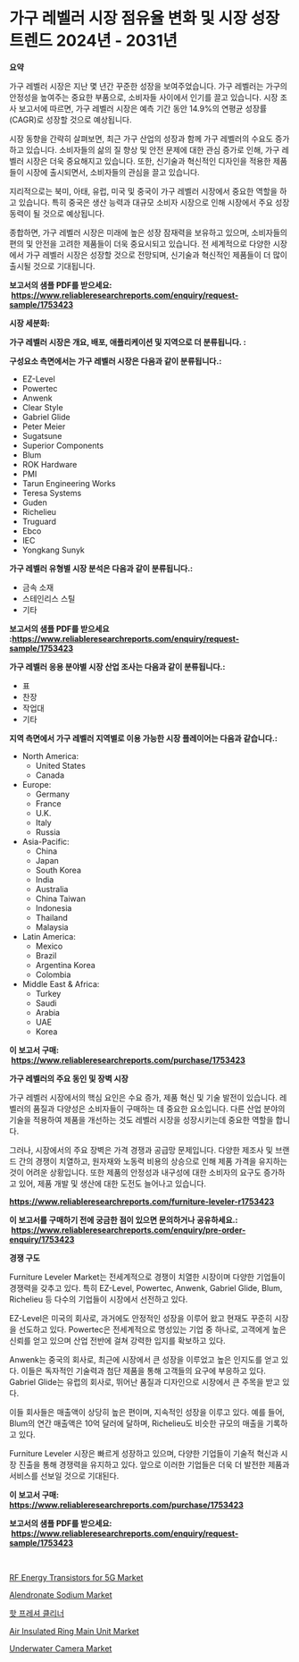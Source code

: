 <p><h1>가구 레벨러 시장 점유율 변화 및 시장 성장 트렌드 2024년 - 2031년</h1></p><p><strong>요약</strong></p>
<p><p>가구 레벨러 시장은 지난 몇 년간 꾸준한 성장을 보여주었습니다. 가구 레벨러는 가구의 안정성을 높여주는 중요한 부품으로, 소비자들 사이에서 인기를 끌고 있습니다. 시장 조사 보고서에 따르면, 가구 레벨러 시장은 예측 기간 동안 14.9%의 연평균 성장률(CAGR)로 성장할 것으로 예상됩니다.</p><p>시장 동향을 간략히 살펴보면, 최근 가구 산업의 성장과 함께 가구 레벨러의 수요도 증가하고 있습니다. 소비자들의 삶의 질 향상 및 안전 문제에 대한 관심 증가로 인해, 가구 레벨러 시장은 더욱 중요해지고 있습니다. 또한, 신기술과 혁신적인 디자인을 적용한 제품들이 시장에 출시되면서, 소비자들의 관심을 끌고 있습니다.</p><p>지리적으로는 북미, 아태, 유럽, 미국 및 중국이 가구 레벨러 시장에서 중요한 역할을 하고 있습니다. 특히 중국은 생산 능력과 대규모 소비자 시장으로 인해 시장에서 주요 성장 동력이 될 것으로 예상됩니다.</p><p>종합하면, 가구 레벨러 시장은 미래에 높은 성장 잠재력을 보유하고 있으며, 소비자들의 편의 및 안전을 고려한 제품들이 더욱 중요시되고 있습니다. 전 세계적으로 다양한 시장에서 가구 레벨러 시장은 성장할 것으로 전망되며, 신기술과 혁신적인 제품들이 더 많이 출시될 것으로 기대됩니다.</p></p>
<p><strong>보고서의 샘플 PDF를 받으세요: &nbsp;<a href="https://www.reliableresearchreports.com/enquiry/request-sample/1753423">https://www.reliableresearchreports.com/enquiry/request-sample/1753423</a></strong></p>
<p><strong>시장 세분화:</strong></p>
<p><strong> 가구 레벨러 시장은 개요, 배포, 애플리케이션 및 지역으로 더 분류됩니다. :</strong></p>
<p><strong>구성요소 측면에서는 가구 레벨러 시장은 다음과 같이 분류됩니다.:</strong></p>
<p><ul><li>EZ-Level</li><li>Powertec</li><li>Anwenk</li><li>Clear Style</li><li>Gabriel Glide</li><li>Peter Meier</li><li>Sugatsune</li><li>Superior Components</li><li>Blum</li><li>ROK Hardware</li><li>PMI</li><li>Tarun Engineering Works</li><li>Teresa Systems</li><li>Guden</li><li>Richelieu</li><li>Truguard</li><li>Ebco</li><li>IEC</li><li>Yongkang Sunyk</li></ul></p>
<p><strong> 가구 레벨러 유형별 시장 분석은 다음과 같이 분류됩니다.:</strong></p>
<p><ul><li>금속 소재</li><li>스테인리스 스틸</li><li>기타</li></ul></p>
<p><strong>보고서의 샘플 PDF를 받으세요 :<a href="https://www.reliableresearchreports.com/enquiry/request-sample/1753423">https://www.reliableresearchreports.com/enquiry/request-sample/1753423</a></strong></p>
<p><strong> 가구 레벨러 응용 분야별 시장 산업 조사는 다음과 같이 분류됩니다.:</strong></p>
<p><ul><li>표</li><li>찬장</li><li>작업대</li><li>기타</li></ul></p>
<p><strong>지역 측면에서 가구 레벨러 지역별로 이용 가능한 시장 플레이어는 다음과 같습니다.:</strong></p>
<p><ul>
    <li>
        North America:
        <ul>
            <li>United States</li>
            <li>Canada</li>
        </ul>
    </li>
    <li>
        Europe:
        <ul>
            <li>Germany</li>
            <li>France</li>
            <li>U.K.</li>
            <li>Italy</li>
            <li>Russia</li>
        </ul>
    </li>
    <li>
        Asia-Pacific:
        <ul>
            <li>China</li>
            <li>Japan</li>
            <li>South Korea</li>
            <li>India</li>
            <li>Australia</li>
            <li>China Taiwan</li>
            <li>Indonesia</li>
            <li>Thailand</li>
            <li>Malaysia</li>
        </ul>
    </li>
    <li>
        Latin America:
        <ul>
            <li>Mexico</li>
            <li>Brazil</li>
            <li>Argentina Korea</li>
            <li>Colombia</li>
        </ul>
    </li>
    <li>
        Middle East & Africa:
        <ul>
            <li>Turkey</li>
            <li>Saudi</li>
            <li>Arabia</li>
            <li>UAE</li>
            <li>Korea</li>
        </ul>
    </li>
    </ul></p>
<p><strong>이 보고서 구매: &nbsp;<a href="https://www.reliableresearchreports.com/purchase/1753423">https://www.reliableresearchreports.com/purchase/1753423</a></strong></p>
<p><strong>가구 레벨러의 주요 동인 및 장벽 시장</strong></p>
<p><p>가구 레벨러 시장에서의 핵심 요인은 수요 증가, 제품 혁신 및 기술 발전이 있습니다. 레벨러의 품질과 다양성은 소비자들이 구매하는 데 중요한 요소입니다. 다른 산업 분야의 기술을 적용하여 제품을 개선하는 것도 레벨러 시장을 성장시키는데 중요한 역할을 합니다.</p><p>그러나, 시장에서의 주요 장벽은 가격 경쟁과 공급망 문제입니다. 다양한 제조사 및 브랜드 간의 경쟁이 치열하고, 원자재와 노동력 비용의 상승으로 인해 제품 가격을 유지하는 것이 어려운 상황입니다. 또한 제품의 안정성과 내구성에 대한 소비자의 요구도 증가하고 있어, 제품 개발 및 생산에 대한 도전도 늘어나고 있습니다.</p></p>
<p><strong><a href="https://www.reliableresearchreports.com/furniture-leveler-r1753423">https://www.reliableresearchreports.com/furniture-leveler-r1753423</a></strong></p>
<p><strong>이 보고서를 구매하기 전에 궁금한 점이 있으면 문의하거나 공유하세요.: &nbsp;<a href="https://www.reliableresearchreports.com/enquiry/pre-order-enquiry/1753423">https://www.reliableresearchreports.com/enquiry/pre-order-enquiry/1753423</a></strong></p>
<p><strong>경쟁 구도</strong></p>
<p><p>Furniture Leveler Market는 전세계적으로 경쟁이 치열한 시장이며 다양한 기업들이 경쟁력을 갖추고 있다. 특히 EZ-Level, Powertec, Anwenk, Gabriel Glide, Blum, Richelieu 등 다수의 기업들이 시장에서 선전하고 있다.</p><p>EZ-Level은 미국의 회사로, 과거에도 안정적인 성장을 이루어 왔고 현재도 꾸준히 시장을 선도하고 있다. Powertec은 전세계적으로 명성있는 기업 중 하나로, 고객에게 높은 신뢰를 얻고 있으며 산업 전반에 걸쳐 강력한 입지를 확보하고 있다.</p><p>Anwenk는 중국의 회사로, 최근에 시장에서 큰 성장을 이루었고 높은 인지도를 얻고 있다. 이들은 독자적인 기술력과 첨단 제품을 통해 고객들의 요구에 부응하고 있다. Gabriel Glide는 유럽의 회사로, 뛰어난 품질과 디자인으로 시장에서 큰 주목을 받고 있다.</p><p>이들 회사들은 매출액이 상당히 높은 편이며, 지속적인 성장을 이루고 있다. 예를 들어, Blum의 연간 매출액은 10억 달러에 달하며, Richelieu도 비슷한 규모의 매출을 기록하고 있다.</p><p>Furniture Leveler 시장은 빠르게 성장하고 있으며, 다양한 기업들이 기술적 혁신과 시장 진출을 통해 경쟁력을 유지하고 있다. 앞으로 이러한 기업들은 더욱 더 발전한 제품과 서비스를 선보일 것으로 기대된다.</p></p>
<p><strong>이 보고서 구매: &nbsp; <a href="https://www.reliableresearchreports.com/purchase/1753423">https://www.reliableresearchreports.com/purchase/1753423</a></strong></p>
<p><strong>보고서의 샘플 PDF를 받으세요: &nbsp;<a href="https://www.reliableresearchreports.com/enquiry/request-sample/1753423">https://www.reliableresearchreports.com/enquiry/request-sample/1753423</a></strong><strong></strong></p>
<p>&nbsp;</p>
<p><p><a href="https://unruly-ladybug-44b.notion.site/RF-Energy-Transistors-for-5G-Market-Size-CAGR-Trends-2024-2030-bde6fc3679d6439ebc7fef117ff87e9f">RF Energy Transistors for 5G Market</a></p><p><a href="https://issuu.com/reportprime-2/docs/alendronate-sodium-market-size-2030.pptx">Alendronate Sodium Market</a></p><p><a href="https://github.com/KellyLyncyh543964/Market-Research-Report-List-1/blob/main/543217125587.md">핫 프레셔 클리너</a></p><p><a href="https://github.com/luckyshygirl/Market-Research-Report-List-4/blob/main/air-insulated-ring-main-unit-market.md">Air Insulated Ring Main Unit Market</a></p><p><a href="https://view.publitas.com/reportprime-1/underwater-camera-market-comprehensive-assessment-by-type-application-and-geography/">Underwater Camera Market</a></p></p>